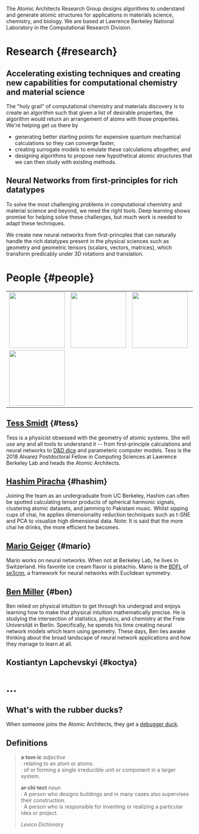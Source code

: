 The Atomic Architects Research Group designs algorithms to understand and generate atomic structures for applications in materials science, chemistry, and biology. We are based at Lawrence Berkeley National Laboratory in the Computational Research Division.

# Research {#research}

## Accelerating existing techniques and creating new capabilities for computational chemistry and material science

The "holy grail" of computational chemistry and materials discovery is to create an algorithm such that given a list of desirable properties, the algorithm would return an arrangement of atoms with those properties. We're helping get us there by
* generating better starting points for expensive quantum mechanical calculations so they can converge faster,
* creating surrogate models to emulate these calculations altogether, and
* designing algorithms to propose new hypothetical atomic structures that we can then study with existing methods. 

## Neural Networks from first-principles for rich datatypes 

To solve the most challenging problems in computational chemistry and material science and beyond, we need the right tools. Deep learning shows promise for helping solve these challenges, but much work is needed to adapt these techniques.

We create new neural networks from first-princples that can naturally handle the rich datatypes present in the physical sciences such as geometry and geometric tensors (scalars, vectors, matrices), which transform predicably under 3D rotations and translation.

# People {#people}

<table>
<tr>
  <td width="150">
  <a href="#tess"><img src="https://atomicarchitects.github.io/assets/img/tess_with_duck_small.jpg" width="150"/></a>
  </td>
  <td width="150">
  <a href="#hashim"><img src="https://atomicarchitects.github.io/assets/img/hashim_with_duck_small.jpg" width="150"/></a>
  </td>
  <td width="150">
  <a href="#mario"><img src="https://atomicarchitects.github.io/assets/img/mario_with_duck_small.jpg" width="150"/></a>
  </td>
  <td width="150">
  <a href="#ben"><img src="https://atomicarchitects.github.io/assets/img/ben_with_duck_small.jpg" width="150"/></a>
  </td>
</tr>
<tr>
  <td width="150">
  <a href="#koctya"><img src="https://atomicarchitects.github.io/assets/img/koctya_with_duck_small.jpg" width="150"/></a>
  </td>
</tr>
</table>

## <a href="https://blondegeek.github.io/">Tess Smidt</a> {#tess}
Tess is a physicist obsessed with the geometry of atomic systems. She will use any and all tools to understand it -- from first-principle calculations and neural networks to <a href="https://en.wikipedia.org/wiki/Dice#Applications">D&D dice</a> and parameteric computer models. Tess is the 2018 Alvarez Postdoctoral Fellow in Computing Sciences at Lawrence Berkeley Lab and heads the Atomic Architects.

## <a href="https://www.linkedin.com/in/hashim-piracha-65118116b/">Hashim Piracha</a> {#hashim}
Joining the team as an undergraduate from UC Berkeley, Hashim can often be spotted calculating tensor products of spherical harmonic signals, clustering atomic datasets, and jamming to Pakistani music. Whilst sipping cups of chai, he applies dimensionality reduction techniques such as t-SNE and PCA to visualize high dimensional data. Note: It is said that the more chai he drinks, the more efficient he becomes.

## <a href="https://mariogeiger.ch/">Mario Geiger</a> {#mario}
Mario works on neural networks. When not at Berkeley Lab, he lives in Switzerland. His favorite ice cream flavor is pistachio. Mario is the <a href="https://en.wikipedia.org/wiki/Benevolent_dictator_for_life">BDFL</a> of <a href="https://github.com/mariogeiger/se3cnn">se3cnn</a>, a framework for neural networks with Euclidean symmetry.

## <a href="http://mathben.com/">Ben Miller</a> {#ben}
Ben relied on physical intuition to get through his undergrad and enjoys learning how to make that physical intuition mathematically precise. He is studying the intersection of statistics, physics, and chemistry at the Freie Universität in Berlin. Specifically, he spends his time creating neural network models which learn using geometry. These days, Ben lies awake thinking about the broad landscape of neural network applications and how they manage to learn at all.

## Kostiantyn Lapchevskyi {#koctya}

# ...

## What's with the rubber ducks?
When someone joins the Atomic Architects, they get a <a href="https://en.wikipedia.org/wiki/Rubber_duck_debugging">debugger duck</a>.

## Definitions

> <b>a&#183;tom&#183;ic</b> <i>adjective</i><br>
> &#183; relating to an atom or atoms. <br>
> &#183; of or forming a single irreducible unit or component in a larger system. <br>
>
> <b>ar&#183;chi&#183;tect</b> <i>noun</i><br>
> &#183; A person who designs buildings and in many cases also supervises their construction. <br>
> &#183; A person who is responsible for inventing or realizing a particular idea or project.
>
> <i>Lexico Dictionary</i>


